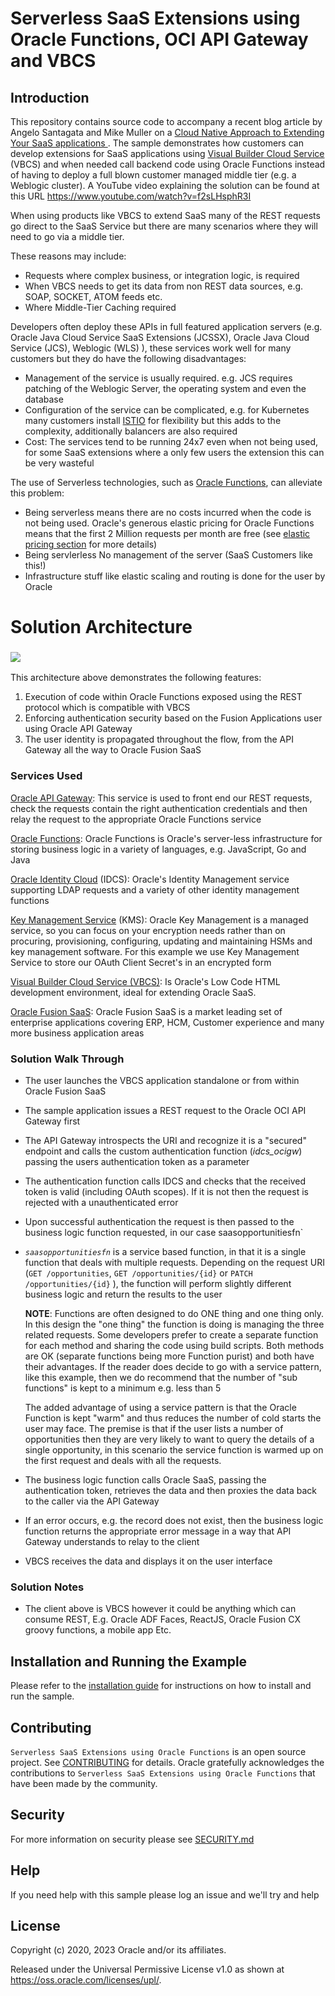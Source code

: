 
# Serverless SaaS Extensions using Oracle Functions, OCI API Gateway and VBCS

## Introduction

This repository contains source code to accompany a recent blog article by Angelo Santagata and Mike Muller on a [Cloud Native Approach to Extending Your SaaS applications ](https://www.ateam-oracle.com/the-cloud-native-approach-to-extending-your-saas-applications). The sample demonstrates how customers can develop extensions for SaaS applications using [Visual Builder Cloud Service](https://www.oracle.com/uk/application-development/cloud-services/visual-builder/) (VBCS) and when needed call backend code using Oracle Functions instead of having to deploy a full blown customer managed middle tier (e.g. a Weblogic cluster).  A YouTube video explaining the solution can be found at this URL https://www.youtube.com/watch?v=f2sLHsphR3I 

When using products like VBCS to extend SaaS many of the REST requests go direct to the SaaS Service but there are many scenarios where they will need to go via a middle tier.

These reasons may include:

- Requests where complex business, or integration logic, is required
- When VBCS needs to get its data from non REST data sources, e.g. SOAP, SOCKET, ATOM feeds etc.
- Where Middle-Tier Caching required

Developers often deploy these APIs in full featured application servers (e.g. Oracle Java Cloud Service SaaS Extensions (JCSSX), Oracle Java Cloud Service (JCS), Weblogic (WLS) ), these services work well for many customers but they do have the following disadvantages:

- Management of the service is usually required. e.g. JCS requires patching of the Weblogic Server, the operating system and even the database
- Configuration of the service can be complicated, e.g. for Kubernetes many customers install [ISTIO](https://istio.io/) for flexibility but this adds to the complexity, additionally balancers are also required
- Cost: The services tend to be running 24x7 even when not being used, for some SaaS extensions where a only few users the extension this can be very wasteful

The use of Serverless technologies, such as [Oracle Functions](https://www.oracle.com/cloud/cloud-native/functions/),  can alleviate this problem:

- Being serverless means there are no costs incurred when the code is not being used. Oracle's generous elastic pricing for Oracle Functions means that the first 2 Million requests per month are free (see [elastic pricing section](https://www.oracle.com/cloud/cloud-native/functions/) for more details)
- Being servlerless No management of the server (SaaS Customers like this!)
- Infrastructure stuff like elastic scaling and routing is done for the user by Oracle




# Solution Architecture

### ![](https://cdn.app.compendium.com/uploads/user/e7c690e8-6ff9-102a-ac6d-e4aebca50425/3dc1ac90-852a-4ad2-9e7e-0679d4946124/File/0f43a4b2839818e9ecbfd4c1bbe589eb/cloudnativesaas_fn_architecture2.png)

This architecture above demonstrates the following features:

1. Execution of code within Oracle Functions exposed using the REST protocol which is compatible with VBCS
2. Enforcing authentication security based on the Fusion Applications user using Oracle API Gateway
3. The user identity is propagated throughout the flow, from the API Gateway all the way to Oracle Fusion SaaS 

### Services Used

[Oracle API Gateway](https://www.oracle.com/cloud/cloud-native/api-gateway/):  This service is used to front end our REST requests, check the requests contain the right authentication credentials and then relay the request to the appropriate Oracle Functions service

[Oracle Functions](https://www.oracle.com/cloud/cloud-native/functions/): Oracle Functions is Oracle's server-less infrastructure for storing business logic in a variety of languages, e.g. JavaScript, Go and Java 

[Oracle Identity Cloud](https://www.oracle.com/cloud/security/cloud-services/identity-cloud.html) (IDCS):  Oracle's Identity Management service supporting LDAP requests and a variety of other identity management functions

[Key Management Service](https://www.oracle.com/cloud/security/cloud-services/key-management.html) (KMS): Oracle Key Management is a managed service, so you can focus on your encryption needs rather than on procuring, provisioning, configuring, updating and maintaining HSMs and key management software. For this example we use Key Management Service to store our OAuth Client Secret's in an encrypted form

[Visual Builder Cloud Service (VBCS)](https://www.oracle.com/application-development/cloud-services/visual-builder/): Is Oracle's Low Code HTML development environment, ideal for extending Oracle SaaS.

[Oracle Fusion SaaS](https://www.oracle.com/applications/): Oracle Fusion SaaS is a market leading set of enterprise applications covering ERP, HCM, Customer experience and many more business application areas

 

### Solution Walk Through

- The user launches the VBCS application standalone or from within Oracle Fusion SaaS

- The sample application issues  a REST request to the Oracle OCI API Gateway first 

- The API Gateway introspects the URI and recognize  it is a "secured" endpoint and calls the custom authentication function (*idcs_ocigw*) passing the users authentication token as a parameter

- The authentication function calls IDCS and checks that the received token is valid (including OAuth  scopes). If it is not then the request is rejected with a unauthenticated error

- Upon successful authentication the request is then passed to the business logic function requested, in our case  saasopportunitiesfn`

- *`saasopportunitiesfn`* is a service based function, in that it is a single function that deals with multiple requests. Depending on the request URI (`GET /opportunities`, `GET /opportunities/{id}` or `PATCH /opportunities/{id}` ), the function will perform slightly different business logic and return the results to the user

  **NOTE**:  Functions are often designed to do ONE thing and one thing only. In this design the "one thing" the function is doing is managing the three related requests. Some developers prefer to create a separate function for each method and sharing the code using build scripts.  Both methods are OK (separate functions being more Function purist) and both have their advantages. If the reader does decide to go with a service pattern, like this example, then we do recommend that the number of "sub functions" is kept to a minimum e.g. less than 5
  
  The added advantage of using a service pattern is that the Oracle Function is kept "warm" and thus reduces the number of cold starts the user may face. The premise is that if the user lists a number of opportunities then they are very likely to want to query the details of a single opportunity, in this scenario the service function is warmed up on the first request and deals with all the requests.

- The business logic function calls Oracle SaaS, passing the authentication token, retrieves the data and then proxies the data back to the caller via the API Gateway

- If an error occurs, e.g. the record does not exist, then the business logic function returns the appropriate error message in a way that API Gateway understands to relay to the client

- VBCS receives the data and displays it on the user interface

### Solution Notes

- The client above is VBCS however it could be anything which can consume REST, E.g. Oracle ADF Faces, ReactJS, Oracle Fusion CX groovy functions, a mobile app Etc. 

## Installation and Running the Example

Please refer to the [installation guide](docs/INSTALLATION.md) for instructions on how to install and run the sample.

## Contributing
`Serverless SaaS Extensions using Oracle Functions` is an open source project.
See [CONTRIBUTING](./CONTRIBUTING.md) for details.
Oracle gratefully acknowledges the contributions to `Serverless SaaS Extensions using Oracle Functions` that have been made by the community.

## Security
For more information on security please see [SECURITY.md](SECURITY.md) 

## Help
If you need help with this sample please log an issue and we'll try and help

## License

Copyright (c) 2020, 2023 Oracle and/or its affiliates.

Released under the Universal Permissive License v1.0 as shown at
<https://oss.oracle.com/licenses/upl/>.
